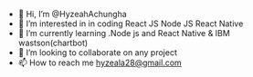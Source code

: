 - 👋 Hi, I’m @HyzeahAchungha
- 👀 I’m interested in in coding React JS Node JS React Native
- 🌱 I’m currently learning .Node js and React Native & IBM wastson(chartbot)
- 💞️ I’m looking to collaborate on any project
- 📫 How to reach me hyzeala28@gmail.com

<!---
HyzeahAchungha/HyzeahAchungha is a ✨ special ✨ repository because its `README.md` (this file) appears on your GitHub profile.
You can click the Preview link to take a look at your changes.
--->
